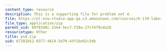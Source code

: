 ```yaml
---
content_type: resource
description: This is a supporting file for problem set 4.
file: https://ol-ocw-studio-app-qa.s3.amazonaws.com/courses/6-170-laboratory-in-software-engineering-fall-2005/67281b52037748145d7943f1be92c3db_ps4.zip
file_type: application/zip
parent_uid: 69f83d0c-3164-5ec7-f28a-27cf479cda26
resourcetype: Other
title: ps4.zip
uid: 67281b52-0377-4814-5d79-43f1be92c3db
---
```

